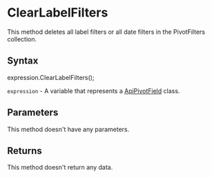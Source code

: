 # ClearLabelFilters

This method deletes all label filters or all date filters in the PivotFilters collection.

## Syntax

expression.ClearLabelFilters();

`expression` - A variable that represents a [ApiPivotField](../ApiPivotField.md) class.

## Parameters

This method doesn't have any parameters.

## Returns

This method doesn't return any data.